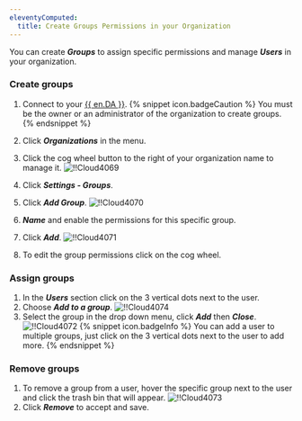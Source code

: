 ```yaml
---
eleventyComputed:
  title: Create Groups Permissions in your Organization
---
```

You can create ***Groups*** to assign specific permissions and manage ***Users*** in your organization.

### Create groups

1. Connect to your [{{ en.DA }}](https://portal.devolutions.com/).
{% snippet icon.badgeCaution %}
You must be the owner or an administrator of the organization to create groups.
{% endsnippet %}

2. Click ***Organizations*** in the menu.
1. Click the cog wheel button to the right of your organization name to manage it.
![!!Cloud4069](https://cdnweb.devolutions.net/docs/docs_en_cloud_Cloud4069.png)
1. Click ***Settings - Groups***.
1. Click ***Add Group***.
![!!Cloud4070](https://cdnweb.devolutions.net/docs/docs_en_cloud_Cloud4070.png)
1. ***Name*** and enable the permissions for this specific group.
1. Click ***Add***.
![!!Cloud4071](https://cdnweb.devolutions.net/docs/docs_en_cloud_Cloud4071.png)
1. To edit the group permissions click on the cog wheel.

### Assign groups

1. In the ***Users*** section click on the 3 vertical dots next to the user.
1. Choose ***Add to a group***.
![!!Cloud4074](https://cdnweb.devolutions.net/docs/docs_en_cloud_Cloud4074.png)
1. Select the group in the drop down menu, click ***Add*** then ***Close***.
![!!Cloud4072](https://cdnweb.devolutions.net/docs/docs_en_cloud_Cloud4072.png)
{% snippet icon.badgeInfo %}
You can add a user to multiple groups, just click on the 3 vertical dots next to the user to add more.
{% endsnippet %}

### Remove groups

1. To remove a group from a user, hover the specific group next to the user and click the trash bin that will appear.
![!!Cloud4073](https://cdnweb.devolutions.net/docs/docs_en_cloud_Cloud4073.png)
1. Click ***Remove*** to accept and save.

